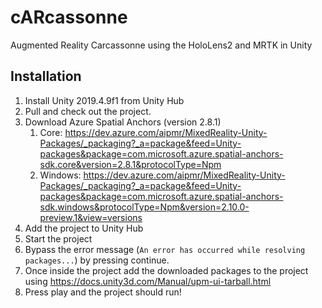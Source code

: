 # cARcassonne
Augmented Reality Carcassonne using the HoloLens2 and MRTK in Unity

## Installation

1. Install Unity 2019.4.9f1 from Unity Hub
1. Pull and check out the project.
1. Download Azure Spatial Anchors (version 2.8.1)
   1. Core: https://dev.azure.com/aipmr/MixedReality-Unity-Packages/_packaging?_a=package&feed=Unity-packages&package=com.microsoft.azure.spatial-anchors-sdk.core&version=2.8.1&protocolType=Npm
   1. Windows: https://dev.azure.com/aipmr/MixedReality-Unity-Packages/_packaging?_a=package&feed=Unity-packages&package=com.microsoft.azure.spatial-anchors-sdk.windows&protocolType=Npm&version=2.10.0-preview.1&view=versions
1. Add the project to Unity Hub
1. Start the project
1. Bypass the error message (`An error has occurred while resolving packages...`) by pressing continue.
1. Once inside the project add the downloaded packages to the project using https://docs.unity3d.com/Manual/upm-ui-tarball.html
1. Press play and the project should run!
